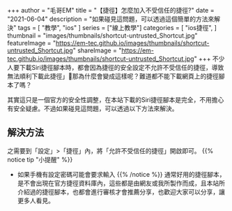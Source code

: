 +++
author = "毛哥EM"
title = "【捷徑】怎麼加入不受信任的捷徑?"
date = "2021-06-04"
description = "如果碰見這問題，可以透過這個簡單的方法來解決"
tags = [
    "教學",
    "ios"
]
series = ["線上教學"]
categories = [
    "ios捷徑",
]
thumbnail = "images/thumbnails/shortcut-untrusted_Shortcut.jpg"
featureImage = "https://em-tec.github.io/images/thumbnails/shortcut-untrusted_Shortcut.jpg"
shareImage = "https://em-tec.github.io/images/thumbnails/shortcut-untrusted_Shortcut.jpg"
+++
不少人要下載Siri捷徑腳本時，都會因為捷徑的安全設定不允許不受信任的捷徑，導致無法順利下載此捷徑」那為什麼會變成這樣呢？難道都不能下載網頁上的捷徑腳本了嗎？

<!--more-->

其實這只是一個官方的安全性調整，在本站下載的Siri捷徑腳本是完全，不用擔心有安全疑慮。不過如果碰見這問題，可以透過以下方法來解決。

## 解決方法

之需要到「設定」>「捷徑」內，將「允許不受信任的捷徑」開啟即可。
{{% notice tip "小提醒" %}}

* 如果手機有設定密碼可能會要求輸入
{{% /notice %}}
通常好用的捷徑腳本，是不會出現在官方捷徑資料庫內，這些都是由網友或我所製作而成，且本站所介紹過的捷徑腳本，也都會進行審核才會推薦分享，也歡迎大家可以分享，讓更多人看見。
